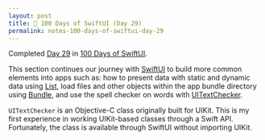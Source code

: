 ```yaml
---
layout: post
title: 📔 100 Days of SwiftUI (Day 29)
permalink: notes-100-days-of-swiftui-day-29
---
```


Completed [Day 29](https://www.hackingwithswift.com/100/swiftui/29) in [100 Days of SwiftUI](https://www.hackingwithswift.com/100/swiftui).

This section continues our journey with [SwiftUI](https://developer.apple.com/documentation/swiftui) to build more common elements into apps such as: how to present data with static and dynamic data using [List](https://developer.apple.com/documentation/swiftui/list), load files and other objects within the app bundle directory using [Bundle](https://developer.apple.com/documentation/foundation/bundle), and use the spell checker on words with [UITextChecker](https://developer.apple.com/documentation/uikit/uitextchecker).

`UITextChecker` is an Objective-C class originally built for UIKit. This is my first experience in working UIKit-based classes through a Swift API. Fortunately, the class is available through SwiftUI without importing UIKit.
